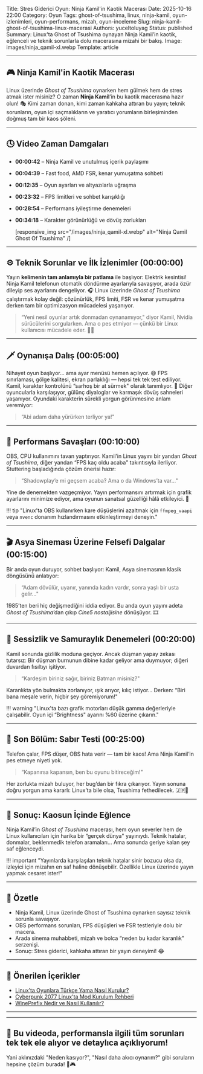 Title: Stres Giderici Oyun: Ninja Kamil'in Kaotik Macerası
Date: 2025-10-16 22:00
Category: Oyun
Tags: ghost-of-tsushima, linux, ninja-kamil, oyun-izlenimleri, oyun-performans, mizah, oyun-inceleme
Slug: ninja-kamil-ghost-of-tsushima-linux-macerasi
Authors: yuceltoluyag
Status: published
Summary: Linux'ta Ghost of Tsushima oynayan Ninja Kamil’in kaotik, eğlenceli ve teknik sorunlarla dolu macerasına mizahi bir bakış.
Image: images/ninja_qamil-xl.webp
Template: article

---

## 🎮 Ninja Kamil'in Kaotik Macerası

Linux üzerinde _Ghost of Tsushima_ oynarken hem gülmek hem de stres atmak ister misiniz?
O zaman **Ninja Kamil**’in bu kaotik macerasına hazır olun! 🎭
Kimi zaman donan, kimi zaman kahkaha attıran bu yayın; teknik sorunların, oyun içi saçmalıkların ve yaratıcı yorumların birleşiminden doğmuş tam bir kaos şöleni.

---

## 🕓 Video Zaman Damgaları

- **00:00:42** – Ninja Kamil ve unutulmuş içerik paylaşımı
- **00:04:39** – Fast food, AMD FSR, kenar yumuşatma sohbeti
- **00:12:35** – Oyun ayarları ve altyazılarla uğraşma
- **00:23:32** – FPS limitleri ve sohbet karışıklığı
- **00:28:54** – Performans iyileştirme denemeleri
- **00:34:18** – Karakter görünürlüğü ve dövüş zorlukları

  [responsive_img src="/images/ninja_qamil-xl.webp" alt="Ninja Qamil Ghost Of Tsushima" /]

---

## ⚙️ Teknik Sorunlar ve İlk İzlenimler (00:00:00)

Yayın **kelimenin tam anlamıyla bir patlama** ile başlıyor: Elektrik kesintisi!
Ninja Kamil telefonun otomatik döndürme ayarlarıyla savaşıyor, arada özür dileyip ses ayarlarını dengeliyor. 🎧
Linux üzerinde _Ghost of Tsushima_ çalıştırmak kolay değil: çözünürlük, FPS limiti, FSR ve kenar yumuşatma derken tam bir optimizasyon mücadelesi yaşanıyor.

> “Yeni nesil oyunlar artık donmadan oynanamıyor," diyor Kamil, Nvidia sürücülerini sorgularken.
> Ama o pes etmiyor — çünkü bir Linux kullanıcısı mücadele eder. 💪🐧

---

## 🗡️ Oynanışa Dalış (00:05:00)

Nihayet oyun başlıyor… ama ayar menüsü hemen açılıyor. 😅
FPS sınırlaması, gölge kalitesi, ekran parlaklığı — hepsi tek tek test ediliyor.
Kamil, karakter kontrolünü “sarhoş bir at sürmek" olarak tanımlıyor. 🐎
Diğer oyuncularla karşılaşıyor, gülünç diyaloglar ve karmaşık dövüş sahneleri yaşanıyor.
Oyundaki karakterin sürekli yorgun görünmesine anlam veremiyor:

> “Abi adam daha yürürken terliyor ya!"

---

## 🧩 Performans Savaşları (00:10:00)

OBS, CPU kullanımını tavan yaptırıyor.
Kamil’in Linux yayını bir yandan _Ghost of Tsushima_, diğer yandan “FPS kaç oldu acaba" takıntısıyla ilerliyor.
Stuttering başladığında çözüm önerisi hazır:

> “Shadowplay’e mi geçsem acaba? Ama o da Windows’ta var..."

Yine de denemekten vazgeçmiyor. Yayın performansını artırmak için grafik ayarlarını minimize ediyor, ama oyunun sanatsal güzelliği hâlâ etkileyici. 🌸

!!! tip "Linux'ta OBS kullanırken kare düşüşlerini azaltmak için <code>ffmpeg_vaapi</code> veya <code>nvenc</code> donanım hızlandırmasını etkinleştirmeyi deneyin."

---

## 🎬 Asya Sineması Üzerine Felsefi Dalgalar (00:15:00)

Bir anda oyun duruyor, sohbet başlıyor:
Kamil, Asya sinemasının klasik döngüsünü anlatıyor:

> “Adam dövülür, uyanır, yanında kadın vardır, sonra yaşlı bir usta gelir..."

1985’ten beri hiç değişmediğini iddia ediyor.
Bu anda oyun yayını adeta _Ghost of Tsushima_’dan çıkıp _Cine5 nostaljisine_ dönüşüyor. 🎞️

---

## 🥷 Sessizlik ve Samuraylık Denemeleri (00:20:00)

Kamil sonunda gizlilik moduna geçiyor.
Ancak düşman yapay zekası tutarsız:
Bir düşman burnunun dibine kadar geliyor ama duymuyor; diğeri duvardan fısıltıyı işitiyor.

> “Kardeşim biriniz sağır, biriniz Batman misiniz?"

Karanlıkta yön bulmakta zorlanıyor, ışık arıyor, kılıç istiyor…
Derken: “Biri bana meşale verin, hiçbir şey göremiyorum!"

!!! warning "Linux'ta bazı grafik motorları düşük gamma değerleriyle çalışabilir. Oyun içi “Brightness" ayarını %60 üzerine çıkarın."

---

## 😤 Son Bölüm: Sabır Testi (00:25:00)

Telefon çalar, FPS düşer, OBS hata verir — tam bir kaos!
Ama Ninja Kamil’in pes etmeye niyeti yok.

> “Kapanırsa kapansın, ben bu oyunu bitireceğim!"

Her zorlukta mizah buluyor, her bug’dan bir fıkra çıkarıyor.
Yayın sonuna doğru yorgun ama kararlı:
Linux’ta bile olsa, Tsushima fethedilecek. 🇯🇵🐧

---

## 🎯 Sonuç: Kaosun İçinde Eğlence

Ninja Kamil’in _Ghost of Tsushima_ macerası, hem oyun severler hem de Linux kullanıcıları için harika bir “gerçek dünya" yayınıydı.
Teknik hatalar, donmalar, beklenmedik telefon aramaları…
Ama sonunda geriye kalan şey saf eğlenceydi.

!!! important "Yayınlarda karşılaşılan teknik hatalar sinir bozucu olsa da, izleyici için mizahın en saf haline dönüşebilir. Özellikle Linux üzerinde yayın yapmak cesaret ister!"

---

## 🧠 Özetle

- Ninja Kamil, Linux üzerinde Ghost of Tsushima oynarken sayısız teknik sorunla savaşıyor.
- OBS performans sorunları, FPS düşüşleri ve FSR testleriyle dolu bir macera.
- Arada sinema muhabbeti, mizah ve bolca “neden bu kadar karanlık" serzenişi.
- Sonuç: Stres giderici, kahkaha attıran bir yayın deneyimi! 😂

---

## 🔗 Önerilen İçerikler

- [Linux’ta Oyunlara Türkçe Yama Nasıl Kurulur?](/linux-oyunlara-turkce-yama-kurulumu/)
- [Cyberpunk 2077 Linux'ta Mod Kurulum Rehberi](/cyberpunk-2077-linux-mod-kurulum-rehberi)
- [WinePrefix Nedir ve Nasıl Kullanılır?](/wineprefix-nedir-nasil-kullanilir)

---

<script type="module" src="https://cdn.jsdelivr.net/npm/@justinribeiro/lite-youtube@1/lite-youtube.min.js"></script>

<lite-youtube videoid="igYBOo35Q-k"></lite-youtube>

---

## 🧩 Bu videoda, performansla ilgili tüm sorunları tek tek ele alıyor ve detaylıca açıklıyorum!

Yani aklınızdaki "Neden kasıyor?", "Nasıl daha akıcı oynarım?" gibi soruların hepsine çözüm burada! 🚀🎮

<script type="module" src="https://cdn.jsdelivr.net/npm/@justinribeiro/lite-youtube@1/lite-youtube.min.js"></script>

<lite-youtube videoid="R4zbnIoE5hk"></lite-youtube>

